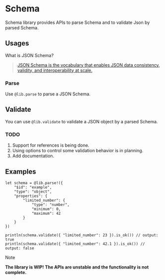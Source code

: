 # Schema

Schema library provides APIs to parse Schema and to validate Json by parsed Schema.

## Usages

What is JSON Schema?

> [JSON Schema is the vocabulary that enables JSON data consistency, validity, and interoperability at scale.](https://json-schema.org/)

### Parse

Use `@lib.parse` to parse a JSON Schema.

## Validate

You can use `@lib.validate` to validate a JSON object by a parsed Schema.

### TODO

1. Support for references is being done.
2. Using options to control some validation behavior is in planning.
3. Add documentation.

## Examples

```moonbit
let schema = @lib.parse!({
    "$id": "example",
    "type": "object",
    "properties": {
        "limited_number": {
            "type": "number",
            "minimum": 0,
            "maximum": 42
        }
    }
})

println(schema.validate({ "limited_number": 23 }).is_ok()) // output: true
println(schema.validate({ "limited_number": 42.1 }).is_ok()) // output: false
```

> [!note]
> **The library is WIP!**
> **The APIs are unstable and the functionality is not complete.**
